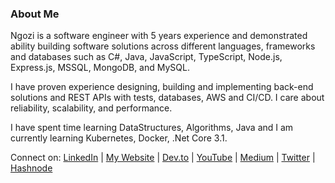 ### About Me

<!--
**nskalu/nskalu** is a ✨ _special_ ✨ repository because its `README.md` (this file) appears on your GitHub profile.

Here are some ideas to get you started:

- 🔭 I’m currently working on ...
- 🌱 I’m currently learning ...
- 👯 I’m looking to collaborate on ...
- 🤔 I’m looking for help with ...
- 💬 Ask me about ...
- 📫 How to reach me: ...
- 😄 Pronouns: ...
- ⚡ Fun fact: ...
-->

Ngozi is a software engineer with 5 years experience and demonstrated ability building software solutions across different languages, frameworks and databases such as C#, Java, JavaScript, TypeScript, Node.js, Express.js, MSSQL, MongoDB, and MySQL.

I have proven experience designing, building and implementing back-end solutions and REST APIs with tests, databases, AWS and CI/CD. I care about reliability, scalability, and performance.

I have spent time learning DataStructures, Algorithms, Java and I am currently learning Kubernetes, Docker, .Net Core 3.1.

Connect on: [LinkedIn](https://www.linkedin.com/in/ngozi-kalu-b82058149/) | [My Website](http://kalungozi.com/) | [Dev.to](https://dev.to/nskalu) | [YouTube](https://www.youtube.com/channel/UCbnJuFzZHA5qCLMy1XcKc9w) | [Medium](https://kalungozi.medium.com/) | [Twitter](https://twitter.com/nollykalz) | [Hashnode](https://hashnode.com/@nollykalz)
